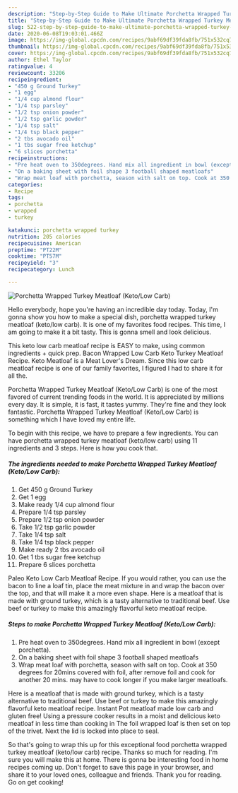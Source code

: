 ```yaml
---
description: "Step-by-Step Guide to Make Ultimate Porchetta Wrapped Turkey Meatloaf (Keto/Low Carb)"
title: "Step-by-Step Guide to Make Ultimate Porchetta Wrapped Turkey Meatloaf (Keto/Low Carb)"
slug: 522-step-by-step-guide-to-make-ultimate-porchetta-wrapped-turkey-meatloaf-keto-low-carb
date: 2020-06-08T19:03:01.466Z
image: https://img-global.cpcdn.com/recipes/9abf69df39fda8fb/751x532cq70/porchetta-wrapped-turkey-meatloaf-ketolow-carb-recipe-main-photo.jpg
thumbnail: https://img-global.cpcdn.com/recipes/9abf69df39fda8fb/751x532cq70/porchetta-wrapped-turkey-meatloaf-ketolow-carb-recipe-main-photo.jpg
cover: https://img-global.cpcdn.com/recipes/9abf69df39fda8fb/751x532cq70/porchetta-wrapped-turkey-meatloaf-ketolow-carb-recipe-main-photo.jpg
author: Ethel Taylor
ratingvalue: 4
reviewcount: 33206
recipeingredient:
- "450 g Ground Turkey"
- "1 egg"
- "1/4 cup almond flour"
- "1/4 tsp parsley"
- "1/2 tsp onion powder"
- "1/2 tsp garlic powder"
- "1/4 tsp salt"
- "1/4 tsp black pepper"
- "2 tbs avocado oil"
- "1 tbs sugar free ketchup"
- "6 slices porchetta"
recipeinstructions:
- "Pre heat oven to 350degrees. Hand mix all ingredient in bowl (except porchetta)."
- "On a baking sheet with foil shape 3 football shaped meatloafs"
- "Wrap meat loaf with porchetta, season with salt on top. Cook at 350 degrees for 20mins covered with foil, after remove foil and cook for another 20 mins. may have to cook longer if you make larger meatloafs."
categories:
- Recipe
tags:
- porchetta
- wrapped
- turkey

katakunci: porchetta wrapped turkey 
nutrition: 205 calories
recipecuisine: American
preptime: "PT22M"
cooktime: "PT57M"
recipeyield: "3"
recipecategory: Lunch

---
```



![Porchetta Wrapped Turkey Meatloaf (Keto/Low Carb)](https://img-global.cpcdn.com/recipes/9abf69df39fda8fb/751x532cq70/porchetta-wrapped-turkey-meatloaf-ketolow-carb-recipe-main-photo.jpg)

Hello everybody, hope you're having an incredible day today. Today, I'm gonna show you how to make a special dish, porchetta wrapped turkey meatloaf (keto/low carb). It is one of my favorites food recipes. This time, I am going to make it a bit tasty. This is gonna smell and look delicious.

This keto low carb meatloaf recipe is EASY to make, using common ingredients + quick prep. Bacon Wrapped Low Carb Keto Turkey Meatloaf Recipe. Keto Meatloaf is a Meat Lover&#39;s Dream. Since this low carb meatloaf recipe is one of our family favorites, I figured I had to share it for all the.

Porchetta Wrapped Turkey Meatloaf (Keto/Low Carb) is one of the most favored of current trending foods in the world. It is appreciated by millions every day. It is simple, it is fast, it tastes yummy. They're fine and they look fantastic. Porchetta Wrapped Turkey Meatloaf (Keto/Low Carb) is something which I have loved my entire life.


To begin with this recipe, we have to prepare a few ingredients. You can have porchetta wrapped turkey meatloaf (keto/low carb) using 11 ingredients and 3 steps. Here is how you cook that.

<!--inarticleads1-->

##### The ingredients needed to make Porchetta Wrapped Turkey Meatloaf (Keto/Low Carb):

1. Get 450 g Ground Turkey
1. Get 1 egg
1. Make ready 1/4 cup almond flour
1. Prepare 1/4 tsp parsley
1. Prepare 1/2 tsp onion powder
1. Take 1/2 tsp garlic powder
1. Take 1/4 tsp salt
1. Take 1/4 tsp black pepper
1. Make ready 2 tbs avocado oil
1. Get 1 tbs sugar free ketchup
1. Prepare 6 slices porchetta


Paleo Keto Low Carb Meatloaf Recipe. If you would rather, you can use the bacon to line a loaf tin, place the meat mixture in and wrap the bacon over the top, and that will make it a more even shape. Here is a meatloaf that is made with ground turkey, which is a tasty alternative to traditional beef. Use beef or turkey to make this amazingly flavorful keto meatloaf recipe. 

<!--inarticleads2-->

##### Steps to make Porchetta Wrapped Turkey Meatloaf (Keto/Low Carb):

1. Pre heat oven to 350degrees. Hand mix all ingredient in bowl (except porchetta).
1. On a baking sheet with foil shape 3 football shaped meatloafs
1. Wrap meat loaf with porchetta, season with salt on top. Cook at 350 degrees for 20mins covered with foil, after remove foil and cook for another 20 mins. may have to cook longer if you make larger meatloafs.


Here is a meatloaf that is made with ground turkey, which is a tasty alternative to traditional beef. Use beef or turkey to make this amazingly flavorful keto meatloaf recipe. Instant Pot meatloaf made low carb and gluten free! Using a pressure cooker results in a moist and delicious keto meatloaf in less time than cooking in The foil wrapped loaf is then set on top of the trivet. Next the lid is locked into place to seal. 

So that's going to wrap this up for this exceptional food porchetta wrapped turkey meatloaf (keto/low carb) recipe. Thanks so much for reading. I'm sure you will make this at home. There is gonna be interesting food in home recipes coming up. Don't forget to save this page in your browser, and share it to your loved ones, colleague and friends. Thank you for reading. Go on get cooking!

